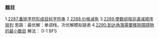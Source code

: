 ### 题目

1.[2287.重排字符形成目标字符串](https://leetcode.cn/problems/rearrange-characters-to-make-target-string/submissions/)
2.[2288.价格减免](https://leetcode.com/problems/apply-discount-to-prices/submissions/)
3.[2289.使数组按非递减顺序排列](https://leetcode.cn/problems/steps-to-make-array-non-decreasing/submissions/)
思路：最优解：单调栈，次优解模拟链表
4.[2290.到达角落需要移除障碍物的最小数目](https://leetcode.cn/problems/minimum-obstacle-removal-to-reach-corner/submissions/)
解法： 0-1 BFS